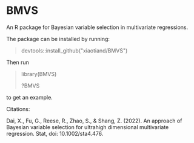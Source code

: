 # BMVS

An R package for Bayesian variable selection in multivariate regressions.

The package can be installed by running:

> devtools::install_github("xiaotiand/BMVS")

Then run 

> library(BMVS)
> 
> ?BMVS

to get an example.

Citations:

Dai, X., Fu, G., Reese, R., Zhao, S., & Shang, Z. (2022). An approach of Bayesian variable selection for ultrahigh dimensional multivariate regression. Stat, doi: 10.1002/sta4.476.
